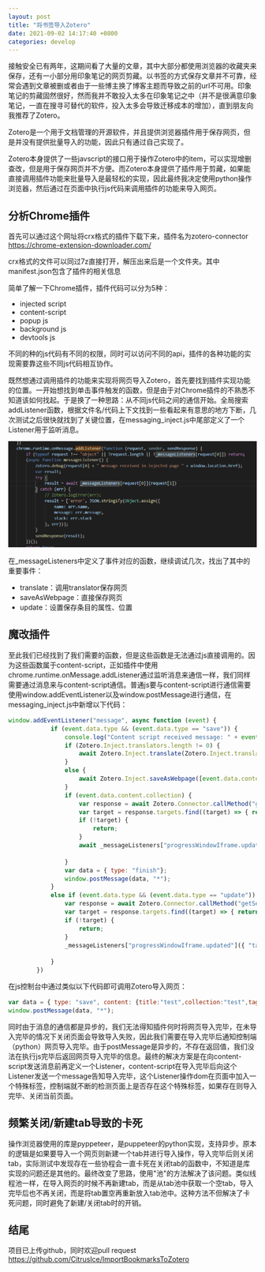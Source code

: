 ```yaml
---
layout: post
title: "将书签导入Zotero"
date: 2021-09-02 14:17:40 +0800
categories: develop
---
```


接触安全已有两年，这期间看了大量的文章，其中大部分都使用浏览器的收藏夹来保存，还有一小部分用印象笔记的网页剪藏。以书签的方式保存文章并不可靠，经常会遇到文章被删或者由于一些博主换了博客主题而导致之前的url不可用。印象笔记的剪藏固然很好，然而我并不敢投入太多在印象笔记之中（并不是很满意印象笔记，一直在搜寻可替代的软件，投入太多会导致迁移成本的增加），直到朋友向我推荐了Zotero。

Zotero是一个用于文档管理的开源软件，并且提供浏览器插件用于保存网页，但是并没有提供批量导入的功能，因此只有通过自己实现了。

Zotero本身提供了一些javscript的接口用于操作Zotero中的item，可以实现增删查改，但是用于保存网页并不方便。而Zotero本身提供了插件用于剪藏，如果能直接调用插件功能来批量导入是最轻松的实现，因此最终我决定使用python操作浏览器，然后通过在页面中执行js代码来调用插件的功能来导入网页。

## 分析Chrome插件

首先可以通过这个网址将crx格式的插件下载下来，插件名为zotero-connector https://chrome-extension-downloader.com/

crx格式的文件可以同过7z直接打开，解压出来后是一个文件夹。其中manifest.json包含了插件的相关信息

简单了解一下Chrome插件，插件代码可以分为5种：

- injected script 
- content-script 
- popup js 
- background js 
- devtools js 

不同的种的js代码有不同的权限，同时可以访问不同的api，插件的各种功能的实现需要靠这些不同js代码相互协作。

既然想通过调用插件的功能来实现将网页导入Zotero，首先要找到插件实现功能的位置。一开始想找到单击事件触发的函数，但是由于对Chrome插件的不熟悉不知道该如何找起。于是换了一种思路：从不同js代码之间的通信开始。全局搜索addListener函数，根据文件名/代码上下文找到一些看起来有意思的地方下断，几次测试之后很快就找到了关键位置，在messaging_inject.js中尾部定义了一个Listener用于监听消息。

![image-20210902104536543](/assets/images/image-20210902104536543.png)

在_messageListeners中定义了事件对应的函数，继续调试几次，找出了其中的重要事件：

- translate：调用translator保存网页
- saveAsWebpage：直接保存网页
- update：设置保存条目的属性、位置

## 魔改插件

至此我们已经找到了我们需要的函数，但是这些函数是无法通过js直接调用的。因为这些函数属于content-script，正如插件中使用chrome.runtime.onMessage.addListener通过监听消息来通信一样，我们同样需要通过消息来与content-script通信。普通js要与content-script进行通信需要使用window.addEventListener以及window.postMessage进行通信，在messaging_inject.js中新增以下代码：

```javascript
window.addEventListener("message", async function (event) {
			if (event.data.type && (event.data.type == "save")) {
				console.log("Content script received message: " + event.data.content.title);
				if (Zotero.Inject.translators.length != 0) {
					await Zotero.Inject.translate(Zotero.Inject.translators[0].translatorID);
				}
				else {
					await Zotero.Inject.saveAsWebpage([event.data.content.title, { snapshot: true }]);
				}
				if (event.data.content.collection) {
					var response = await Zotero.Connector.callMethod("getSelectedCollection", {})
					var target = response.targets.find((target) => { return target.name == event.data.content.collection })
					if (!target) {
						return;
					}
					await _messageListeners["progressWindowIframe.updated"]({ "target": target, "tags": event.data.content.tags });

				}
				var data = { type: "finish"};
				window.postMessage(data, "*");
			}
			else if (event.data.type && (event.data.type == "update")) {
				var response = await Zotero.Connector.callMethod("getSelectedCollection", {})
				var target = response.targets.find((target) => { return target.name == event.data.text.collection })
				if (!target) {
					return;
				}
				_messageListeners["progressWindowIframe.updated"]({ "target": target, "tags": event.data.text.tags });

			}
		})

```

在js控制台中通过类似以下代码即可调用Zotero导入网页：

```javascript
var data = { type: "save", content: {title:"test",collection:"test",tags:"asdf23,444"}};
window.postMessage(data, "*");
```

同时由于消息的通信都是异步的，我们无法得知插件何时将网页导入完毕，在未导入完毕的情况下关闭页面会导致导入失败，因此我们需要在导入完毕后通知控制端（python）网页导入完毕。由于postMessage是异步的，不存在返回值，我们没法在执行js完毕后返回网页导入完毕的信息。最终的解决方案是在向content-script发送消息前再定义一个Listener，content-script在导入完毕后向这个Listener发送一个message告知导入完毕，这个Listener操作dom在页面中加入一个特殊标签，控制端就不断的检测页面上是否存在这个特殊标签，如果存在则导入完毕、关闭当前页面。

## 频繁关闭/新建tab导致的卡死

操作浏览器使用的库是pyppeteer，是puppeteer的python实现，支持异步。原本的逻辑是如果要导入一个网页则新建一个tab并进行导入操作，导入完毕后则关闭tab，实际测试中发现存在一些协程会一直卡死在关闭tab的函数中，不知道是库实现的问题还是其他的。最终改变了思路，使用"池"的方法解决了该问题。类似线程池一样，在导入网页的时候不再新建tab，而是从tab池中获取一个空tab，导入完毕后也不再关闭，而是将tab置空再重新放入tab池中。这种方法不但解决了卡死问题，同时避免了新建/关闭tab时的开销。

## 结尾

项目已上传github，同时欢迎pull request https://github.com/CitrusIce/ImportBookmarksToZotero